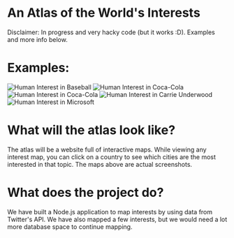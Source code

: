 An Atlas of the World's Interests
====================

Disclaimer:  In progress and very hacky code (but it works :D).  Examples and more info below.

# Examples:

![Human Interest in Baseball](http://i.imgur.com/4X749X8.png)
![Human Interest in Coca-Cola](http://i.imgur.com/DlQyzkL.png)
![Human Interest in Coca-Cola](http://i.imgur.com/1q0TtgC.png)
![Human Interest in Carrie Underwood](http://i.imgur.com/7FyhVxP.png)
![Human Interest in Microsoft](http://i.imgur.com/bHpXXPV.png)



# What will the atlas look like?

The atlas will be a website full of interactive maps. While viewing any interest map, you can click on a country to see which cities are the most interested in that topic.  The maps above are actual screenshots.


# What does the project do?

We have built a Node.js application to map interests by using data from Twitter's API. We have also mapped a few interests, but we would need a lot more database space to continue mapping.

